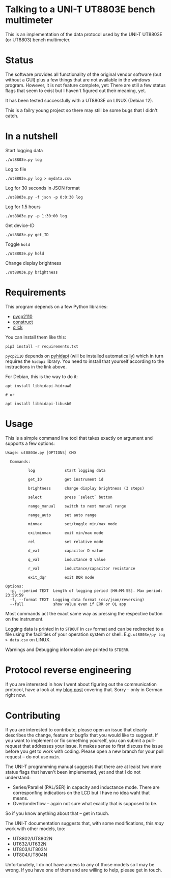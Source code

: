 # Talking to a UNI-T UT8803E bench multimeter 

This is an implementation of the data protocol used by the UNI-T UT8803E
(or UT8803) bench multimeter.


# Status 

The software provides all functionality of the original vendor software (but
without a GUI) plus a few things that are not available in the windows
program. However, it is not feature complete, yet: There are still a few status
flags that seem to exist but I haven't figured out their meaning, yet.

It has been tested successfully with a UT8803E on LINUX (Debian 12).

This is a failry young project so there may still be some bugs that I didn't
catch.

# In a nutshell

Start logging data

    ./ut8803e.py log

Log to file
    
    ./ut8803e.py log > mydata.csv

Log for 30 seconds in JSON format

    ./ut8803e.py -f json -p 0:0:30 log

Log for 1.5 hours

    ./ut8803e.py -p 1:30:00 log

Get device-ID

    ./ut8803e.py get_ID

Toggle `hold`

    ./ut8803e.py hold

Change display brightness 

    ./ut8803e.py brightness



# Requirements

This program depends on a few Python libraries:

* [pycp2110](https://github.com/rginda/pycp2110)
* [construct](https://github.com/construct/construct)
* [click](https://click.palletsprojects.com)

You can install them like this:

    pip3 install -r requirements.txt

`pycp2110` depends on [pyhidapi](https://github.com/apmorton/pyhidapi) (will be
installed automatically) which in turn requires the `hidapi` library. You need
to install that yourself according to the instructions in the link above.

For Debian, this is the way to do it:

    apt install libhidapi-hidraw0
    
    # or

    apt install libhidapi-libusb0


# Usage

This is a simple command line tool that takes exactly on argument and supports a
few options:

    Usage: ut8803e.py [OPTIONS] CMD

      Commands:

              log             start logging data

              get_ID          get instrument id

              brightness      change display brightness (3 steps)

              select          press `select` button

              range_manual    switch to next manual range

              range_auto      set auto range

              minmax          set/toggle min/max mode

              exitminmax      exit min/max mode

              rel             set relative mode

              d_val           capacitor D value

              q_val           inductance Q value

              r_val           inductance/capacitor resistance

              exit_dqr        exit DQR mode

    Options:
      -p, --period TEXT  Length of logging period [HH:MM:SS]. Max period: 23:59:59
      -f, --format TEXT  Logging data format (csv/json/reversing)
      --full             show value even if ERR or OL app

Most commands act the exact same way as pressing the respective button
on the instrument. 

Logging data is printed in to `STDOUT` in `csv` format and can be redirected to
a file using the facilities of your operation system or shell.  E.g. `ut8803e/py
log > data.csv` on LINUX.

Warnings and Debugging information are printed to `STDERR`.


# Protocol reverse engineering

If you are interested in how I went about figuring out the communication
protocol, have a look at my [blog
post](https://techbotch.org/blog/ut8803e-bench-meter/index.html#ut8803e-bench-meter)
covering that. Sorry – only in German right now.

# Contributing

If you are interested to contribute, please open an issue that clearly
describes the change, feature or bugfix that you would like to suggest.  If you
want to implement or fix something yourself, you can submit a pull-request that
addresses your issue. It makes sense to first discuss the issue before you get
to work with coding. Please open a new branch for your pull request – do not
use `main`.

The UNI-T programming manual suggests that there are at leaist two more status flags that
haven't been implemented, yet and that I do not understand:

* Series/Parallel (PAL/SER) in capacity and inductance mode. There are
  corresponfing indicatiors on the LCD but I have no idea waht that means.
* Over/underflow – again not sure what exactly that is supposed to be.
  
So if you know anything about that – get in touch.

The UNI-T documentation suggests that, with some modifications, this *may* work
with other models, too:

* UT8802/UT8802N
* UT632/UT632N
* UT803/UT803N
* UT804/UT804N

Unfortunately, I do not have access to any of those models so I may be wrong.
If you have one of them and are willing to help, please get in touch.

